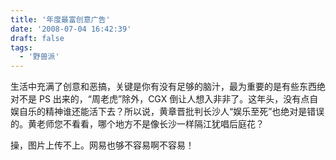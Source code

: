 ```yaml
---
title: '年度最富创意广告'
date: '2008-07-04 16:42:39'
draft: false
tags:
  - '野兽派'
---
```


生活中充满了创意和恶搞，关键是你有没有足够的脑汁，最为重要的是有些东西绝对不是 PS 出来的，“周老虎”除外，CGX 倒让人想入非非了。这年头，没有点自娱自乐的精神谁还能活下去？所以说，黄章晋批判长沙人“娱乐至死”也绝对是错误的。黄老师您不看看，哪个地方不是像长沙一样隔江犹唱后庭花？

操，图片上传不上。网易也够不容易啊不容易！
